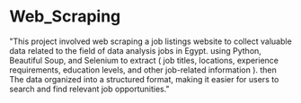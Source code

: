 # Web_Scraping
"This project involved web scraping a job listings website to collect valuable data related to the field of data analysis jobs in Egypt.
 using Python, Beautiful Soup, and Selenium to extract ( job titles, locations, experience requirements, education levels, and other job-related information ). 
 then The data organized into a structured format, making it easier for users to search and find relevant job opportunities."
